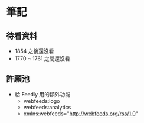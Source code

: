# 筆記

## 待看資料

- 1854 之後還沒看
- 1770 ~ 1761 之間還沒看

## 許願池

- 給 Feedly 用的額外功能
  - webfeeds:logo
  - webfeeds:analytics
  - xmlns:webfeeds="http://webfeeds.org/rss/1.0"
